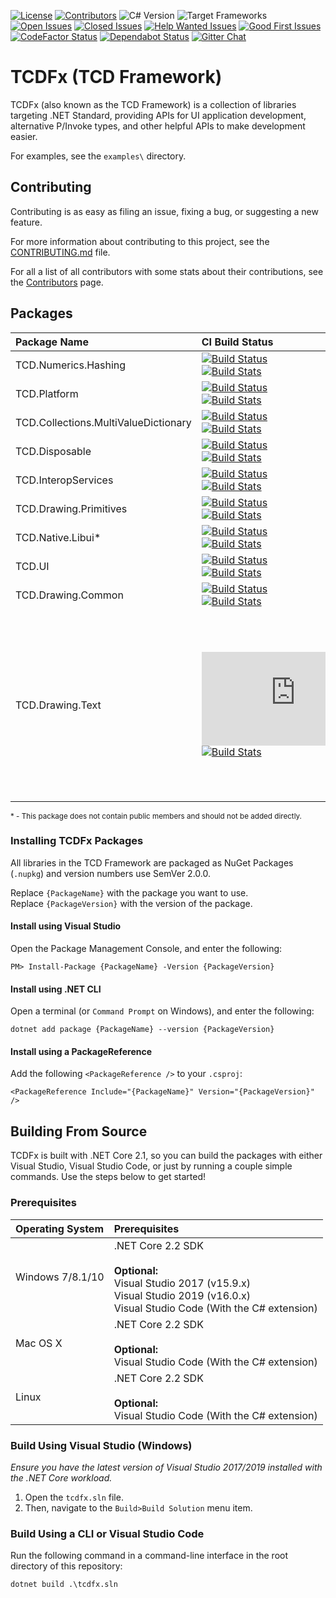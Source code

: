 [![License][Badges.License]][Links.License]
[![Contributors][Badges.Contributors]][Links.Contributors]
![C# Version][Badges.CSharpVersion]
![Target Frameworks][Badges.TargetFrameworks]  
[![Open Issues][Badges.Issues.Open]][Links.Issues.Open]
[![Closed Issues][Badges.Issues.Closed]][Links.Issues.Closed]
[![Help Wanted Issues][Badges.Issues.HelpWanted]][Links.Issues.HelpWanted]
[![Good First Issues][Badges.Issues.GoodFirstIssue]][Links.Issues.GoodFirstIssue]  
[![CodeFactor Status][Badges.CodeFactor]][Links.CodeFactor]
[![Dependabot Status][Badges.Dependabot]][Links.Dependabot]
[![Gitter Chat][Badges.Gitter]][Links.Gitter]

# TCDFx (TCD Framework)

TCDFx (also known as the TCD Framework) is a collection of libraries targeting .NET Standard,
providing APIs for UI application development, alternative P/Invoke types, and other helpful APIs to
make development easier.

For examples, see the `examples\` directory.

## Contributing

Contributing is as easy as filing an issue, fixing a bug, or suggesting a new feature.

For more information about contributing to this project, see the
[CONTRIBUTING.md][Links.Contributing] file.

For all a list of all contributors with some stats about their contributions, see the
[Contributors][Links.Contributors] page.

## Packages

| Package Name                         | CI Build Status                                                                                            | Packages                                                          |
| :----------------------------------- | :--------------------------------------------------------------------------------------------------------- | :---------------------------------------------------------------- |
| TCD.Numerics.Hashing                 | [![Build Status][Badges.Build.3]][Links.Build.3]<br/>[![Build Stats][Badges.Build.Stats.3]][Links.Build.3]     | ![Stable][Badges.NuGet.3]<br/>![PreRelease][Badges.NuGet.Pre.3]   |
| TCD.Platform                         | [![Build Status][Badges.Build.4]][Links.Build.4]<br/>[![Build Stats][Badges.Build.Stats.4]][Links.Build.4]     | ![Stable][Badges.NuGet.4]<br/>![PreRelease][Badges.NuGet.Pre.4]   |
| TCD.Collections.MultiValueDictionary | [![Build Status][Badges.Build.5]][Links.Build.5]<br/>[![Build Stats][Badges.Build.Stats.5]][Links.Build.5]     | ![Stable][Badges.NuGet.5]<br/>![PreRelease][Badges.NuGet.Pre.5]   |
| TCD.Disposable                       | [![Build Status][Badges.Build.6]][Links.Build.6]<br/>[![Build Stats][Badges.Build.Stats.6]][Links.Build.6]     | ![Stable][Badges.NuGet.6]<br/>![PreRelease][Badges.NuGet.Pre.6]   |
| TCD.InteropServices                  | [![Build Status][Badges.Build.7]][Links.Build.7]<br/>[![Build Stats][Badges.Build.Stats.7]][Links.Build.7]     | ![Stable][Badges.NuGet.7]<br/>![PreRelease][Badges.NuGet.Pre.7]   |
| TCD.Drawing.Primitives               | [![Build Status][Badges.Build.8]][Links.Build.8]<br/>[![Build Stats][Badges.Build.Stats.8]][Links.Build.8]     | ![Stable][Badges.NuGet.8]<br/>![PreRelease][Badges.NuGet.Pre.8]   |
| TCD.Native.Libui*                    | [![Build Status][Badges.Build.9]][Links.Build.9]<br/>[![Build Stats][Badges.Build.Stats.9]][Links.Build.9]     | ![Stable][Badges.NuGet.9]<br/>![PreRelease][Badges.NuGet.Pre.9]   |
| TCD.UI                               | [![Build Status][Badges.Build.10]][Links.Build.10]<br/>[![Build Stats][Badges.Build.Stats.10]][Links.Build.10] | ![Stable][Badges.NuGet.10]<br/>![PreRelease][Badges.NuGet.Pre.10] |
| TCD.Drawing.Common                   | [![Build Status][Badges.Build.11]][Links.Build.11]<br/>[![Build Stats][Badges.Build.Stats.11]][Links.Build.11] | ![Stable][Badges.NuGet.11]<br/>![PreRelease][Badges.NuGet.Pre.11] |
| TCD.Drawing.Text                     | [![Build Status][Badges.Build.12]][Links.Build.12]<br/>[![Build Stats][Badges.Build.Stats.12]][Links.Build.12] | ![Stable][Badges.NuGet.12]<br/>![PreRelease][Badges.NuGet.Pre.12] |

<sub>* - This package does not contain public members and should not be added directly.</sub>

### Installing TCDFx Packages

All libraries in the TCD Framework are packaged as NuGet Packages (`.nupkg`) and version numbers use
SemVer 2.0.0.

Replace `{PackageName}` with the package you want to use.  
Replace `{PackageVersion}` with the version of the package.

#### Install using Visual Studio

Open the Package Management Console, and enter the following:

```
PM> Install-Package {PackageName} -Version {PackageVersion}
```

#### Install using .NET CLI

Open a terminal (or `Command Prompt` on Windows), and enter the following:

```
dotnet add package {PackageName} --version {PackageVersion}
```

#### Install using a PackageReference

Add the following `<PackageReference />` to your `.csproj`:

```
<PackageReference Include="{PackageName}" Version="{PackageVersion}" />
```

## Building From Source

TCDFx is built with .NET Core 2.1, so you can build the packages with either Visual Studio, Visual
Studio Code, or just by running a couple simple commands. Use the steps below to get started!

### Prerequisites

| Operating System | Prerequisites                                                                                                                                             |
| :--------------- | :-------------------------------------------------------------------------------------------------------------------------------------------------------- |
| Windows 7/8.1/10 | .NET Core 2.2 SDK<br/><br/>**Optional:**<br/>Visual Studio 2017 (v15.9.x)<br/>Visual Studio 2019 (v16.0.x)<br/>Visual Studio Code (With the C# extension) |
| Mac OS X         | .NET Core 2.2 SDK<br/><br/>**Optional:**<br/>Visual Studio Code (With the C# extension)                                                                   |
| Linux            | .NET Core 2.2 SDK<br/><br/>**Optional:**<br/>Visual Studio Code (With the C# extension)                                                                   |

### Build Using Visual Studio (Windows)

*Ensure you have the latest version of Visual Studio 2017/2019 installed with the .NET Core
workload.*

1. Open the `tcdfx.sln` file.
2. Then, navigate to the `Build>Build Solution` menu item.

### Build Using a CLI or Visual Studio Code

Run the following command in a command-line interface in the root directory of this repository:

```
dotnet build .\tcdfx.sln
```

<!-- Images/Badges -->
[Badges.Build.3]: https://dev.azure.com/tom-corwin/tcdfx/_apis/build/status/source/TCD.Numerics.Hashing
[Badges.Build.4]: https://dev.azure.com/tom-corwin/tcdfx/_apis/build/status/source/TCD.Platform
[Badges.Build.5]: https://dev.azure.com/tom-corwin/tcdfx/_apis/build/status/source/TCD.Collections.MultiValueDictionary
[Badges.Build.6]: https://dev.azure.com/tom-corwin/tcdfx/_apis/build/status/source/TCD.Disposable
[Badges.Build.7]: https://dev.azure.com/tom-corwin/tcdfx/_apis/build/status/source/TCD.InteropServices
[Badges.Build.8]: https://dev.azure.com/tom-corwin/tcdfx/_apis/build/status/source/TCD.Drawing.Primitives
[Badges.Build.9]: https://dev.azure.com/tom-corwin/tcdfx/_apis/build/status/source/TCD.Native.Libui
[Badges.Build.10]: https://dev.azure.com/tom-corwin/tcdfx/_apis/build/status/source/TCD.UI
[Badges.Build.11]: https://dev.azure.com/tom-corwin/tcdfx/_apis/build/status/source/TCD.Drawing.Common
[Badges.Build.12]: https://dev.azure.com/tom-corwin/tcdfx/_apis/build/status/source/TCD.Drawing.Text
[Badges.Build.Stats.3]: https://buildstats.info/azurepipelines/chart/tom-corwin/tcdfx/3?showStats=false
[Badges.Build.Stats.4]: https://buildstats.info/azurepipelines/chart/tom-corwin/tcdfx/4?showStats=false
[Badges.Build.Stats.5]: https://buildstats.info/azurepipelines/chart/tom-corwin/tcdfx/5?showStats=false
[Badges.Build.Stats.6]: https://buildstats.info/azurepipelines/chart/tom-corwin/tcdfx/6?showStats=false
[Badges.Build.Stats.7]: https://buildstats.info/azurepipelines/chart/tom-corwin/tcdfx/7?showStats=false
[Badges.Build.Stats.8]: https://buildstats.info/azurepipelines/chart/tom-corwin/tcdfx/8?showStats=false
[Badges.Build.Stats.9]: https://buildstats.info/azurepipelines/chart/tom-corwin/tcdfx/9?showStats=false
[Badges.Build.Stats.10]: https://buildstats.info/azurepipelines/chart/tom-corwin/tcdfx/10?showStats=false
[Badges.Build.Stats.11]: https://buildstats.info/azurepipelines/chart/tom-corwin/tcdfx/11?showStats=false
[Badges.Build.Stats.12]: https://buildstats.info/azurepipelines/chart/tom-corwin/tcdfx/12?showStats=false
[Badges.NuGet.3]: https://buildstats.info/nuget/TCD.Numerics.Hashing
[Badges.NuGet.4]: https://buildstats.info/nuget/TCD.Platform
[Badges.NuGet.5]: https://buildstats.info/nuget/TCD.Collections.MultiValueDictionary
[Badges.NuGet.6]: https://buildstats.info/nuget/TCD.Disposable
[Badges.NuGet.7]: https://buildstats.info/nuget/TCD.InteropServices
[Badges.NuGet.8]: https://buildstats.info/nuget/TCD.Drawing.Primitives
[Badges.NuGet.9]: https://buildstats.info/nuget/TCD.Native.Libui
[Badges.NuGet.10]: https://buildstats.info/nuget/TCD.UI
[Badges.NuGet.11]: https://buildstats.info/nuget/TCD.Drawing.Common
[Badges.NuGet.12]: https://buildstats.info/nuget/TCD.Drawing.Text
[Badges.NuGet.Pre.3]: https://buildstats.info/nuget/TCD.Numerics.Hashing?includePreReleases=true
[Badges.NuGet.Pre.4]: https://buildstats.info/nuget/TCD.Platform?includePreReleases=true
[Badges.NuGet.Pre.5]: https://buildstats.info/nuget/TCD.Collections.MultiValueDictionary?includePreReleases=true
[Badges.NuGet.Pre.6]: https://buildstats.info/nuget/TCD.Disposable?includePreReleases=true
[Badges.NuGet.Pre.7]: https://buildstats.info/nuget/TCD.InteropServices?includePreReleases=true
[Badges.NuGet.Pre.8]: https://buildstats.info/nuget/TCD.Drawing.Primitives?includePreReleases=true
[Badges.NuGet.Pre.9]: https://buildstats.info/nuget/TCD.Native.Libui?includePreReleases=true
[Badges.NuGet.Pre.10]: https://buildstats.info/nuget/TCD.UI?includePreReleases=true
[Badges.NuGet.Pre.11]: https://buildstats.info/nuget/TCD.Drawing.Common?includePreReleases=true
[Badges.NuGet.Pre.12]: https://buildstats.info/nuget/TCD.Drawing.Text?includePreReleases=true
[Badges.License]: https://badgen.net/badge/license/MIT/blue
[Badges.Contributors]: https://badgen.net/github/contributors/tom-corwin/tcdfx
[Badges.CSharpVersion]: https://badgen.net/badge/C%23/8.0/green
[Badges.TargetFrameworks]: https://badgen.net/badge/targets/netstandard2.0/purple
[Badges.Issues.Open]: https://badgen.net/github/open-issues/tom-corwin/tcdfx/
[Badges.Issues.Closed]: https://badgen.net/github/closed-issues/tom-corwin/tcdfx/
[Badges.Issues.HelpWanted]: https://badgen.net/github/label-issues/tom-corwin/tcdfx/help%20wanted/open
[Badges.Issues.GoodFirstIssue]: https://badgen.net/github/label-issues/tom-corwin/tcdfx/good%20first%20issue/open
[Badges.CodeFactor]: https://www.codefactor.io/repository/github/tom-corwin/tcdfx/badge
[Badges.Dependabot]: https://api.dependabot.com/badges/status?host=github&repo=tom-corwin/tcdfx
[Badges.Gitter]: https://badgen.net/badge/chat/on%20gitter/cyan

<!-- Links -->
[Links.Build.3]: https://dev.azure.com/tom-corwin/tcdfx/_build/latest?definitionId=3
[Links.Build.4]: https://dev.azure.com/tom-corwin/tcdfx/_build/latest?definitionId=4
[Links.Build.5]: https://dev.azure.com/tom-corwin/tcdfx/_build/latest?definitionId=5
[Links.Build.6]: https://dev.azure.com/tom-corwin/tcdfx/_build/latest?definitionId=6
[Links.Build.7]: https://dev.azure.com/tom-corwin/tcdfx/_build/latest?definitionId=7
[Links.Build.8]: https://dev.azure.com/tom-corwin/tcdfx/_build/latest?definitionId=8
[Links.Build.9]: https://dev.azure.com/tom-corwin/tcdfx/_build/latest?definitionId=9
[Links.Build.10]: https://dev.azure.com/tom-corwin/tcdfx/_build/latest?definitionId=10
[Links.Build.11]: https://dev.azure.com/tom-corwin/tcdfx/_build/latest?definitionId=11
[Links.Build.12]: https://dev.azure.com/tom-corwin/tcdfx/_build/latest?definitionId=12
[Links.License]: https://github.com/tom-corwin/tcdfx/blob/master/LICENSE.md
[Links.Contributors]: https://github.com/tom-corwin/tcdfx/graphs/contributors
[Links.Issues.Open]: https://github.com/tom-corwin/tcdfx/issues?&q=is%3Aissue+is%3Aopen
[Links.Issues.Closed]: https://github.com/tom-corwin/tcdfx/issues?&q=is%3Aissue+is%3Aclosed
[Links.Issues.HelpWanted]: https://github.com/tom-corwin/tcdfx/issues?q=is%3Aissue+is%3Aopen+label%3A%22help+wanted%22
[Links.Issues.GoodFirstIssue]: https://github.com/tom-corwin/tcdfx/issues?q=is%3Aissue+is%3Aopen+label%3A%22good+first+issue%22
[Links.CodeFactor]: https://www.codefactor.io/repository/github/tom-corwin/tcdfx
[Links.Dependabot]: https://api.dependabot.com/badges/status?host=github&repo=tom-corwin/tcdfx
[Links.Gitter]: https://gitter.im/tom-corwin/tcdfx?utm_source=badge&utm_medium=badge&utm_campaign=pr-badge
[Links.Contributing]: https://github.com/tom-corwin/tcdfx/blob/master/CONTRIBUTING.md
